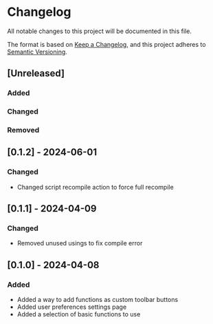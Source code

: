 # Changelog

All notable changes to this project will be documented in this file.

The format is based on [Keep a Changelog](https://keepachangelog.com/en/1.1.0/),
and this project adheres to [Semantic Versioning](https://semver.org/spec/v2.0.0.html).

## [Unreleased]

### Added

### Changed

### Removed

## [0.1.2] - 2024-06-01

### Changed
- Changed script recompile action to force full recompile

## [0.1.1] - 2024-04-09

### Changed
- Removed unused usings to fix compile error

## [0.1.0] - 2024-04-08

### Added
- Added a way to add functions as custom toolbar buttons
- Added user preferences settings page
- Added a selection of basic functions to use
